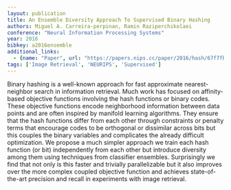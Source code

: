 ```yaml
---
layout: publication
title: An Ensemble Diversity Approach To Supervised Binary Hashing
authors: Miguel A. Carreira-perpinan, Ramin Raziperchikolaei
conference: "Neural Information Processing Systems"
year: 2016
bibkey: a2016ensemble
additional_links:
  - {name: "Paper", url: "https://papers.nips.cc/paper/2016/hash/67f7fb873eaf29526a11a9b7ac33bfac-Abstract.html"}
tags: ['Image Retrieval', 'NEURIPS', 'Supervised']
---
```

Binary hashing is a well-known approach for fast approximate nearest-neighbor search in information retrieval. Much work has focused on affinity-based objective functions involving the hash functions or binary codes. These objective functions encode neighborhood information between data points and are often inspired by manifold learning algorithms. They ensure that the hash functions differ from each other through constraints or penalty terms that encourage codes to be orthogonal or dissimilar across bits but this couples the binary variables and complicates the already difficult optimization. We propose a much simpler approach we train each hash function (or bit) independently from each other but introduce diversity among them using techniques from classifier ensembles. Surprisingly we find that not only is this faster and trivially parallelizable but it also improves over the more complex coupled objective function and achieves state-of-the-art precision and recall in experiments with image retrieval.
